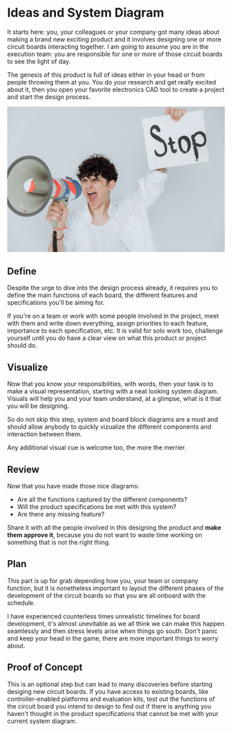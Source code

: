 # Ideas and System Diagram

It starts here: you, your colleagues or your company got many ideas about making a brand new exciting product and it involves designing one or more circuit boards interacting together.
I am going to assume you are in the execution team: you are responsible for one or more of those circuit boards to see the light of day.

The genesis of this product is full of ideas either in your head or from people throwing them at you.
You do your research and get really excited about it, then you open your favorite electronics CAD tool to create a project and start the design process.

![STOP](assets/images/stop.png)

## Define

Despite the urge to dive into the design process already, it requires you to define the main functions of each board, the different features and specifications you'll be aiming for.

If you're on a team or work with some people involved in the project, meet with them and write down everything, assign priorities to each feature, importance to each specification, etc.
It is valid for solo work too, challenge yourself until you do have a clear view on what this product or project should do.

## Visualize

Now that you know your responsibilities, with words, then your task is to make a visual representation, starting with a neat looking system diagram. Visuals will help you and your team understand, at a glimpse, what is it that you will be designing.

So do not skip this step, system and board block diagrams are a must and should allow anybody to quickly vizualize the different components and interaction between them.

Any additional visual cue is welcome too, the more the merrier.

## Review

Now that you have made those nice diagrams:

- Are all the functions captured by the different components?
- Will the product specifications be met with this system?
- Are there any missing feature?

Share it with all the people involved in this designing the product and **make them approve it**, because you do not want to waste time working on something that is not the right thing.

## Plan

This part is up for grab depending how you, your team or company function, but it is nonetheless important to layout the different phases of the development of the circuit boards so that you are all onboard with the schedule.

I have experienced counterless times unrealistic timelines for board development, it's almost unevitable as we all think we can make this happen seamlessly and then stress levels arise when things go south. Don't panic and keep your head in the game, there are more important things to worry about.

## Proof of Concept

This is an optional step but can lead to many discoveries before starting desiging new circuit boards.
If you have access to existing boards, like controller-enabled platforms and evaluation kits, test out the functions of the circuit board you intend to design to find out if there is anything you haven't thought in the product specifications that cannot be met with your current system diagram.

